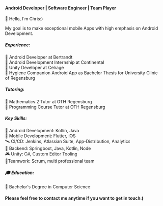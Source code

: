 #### Android Developer | Software Engineer | Team Player

👋 Hello, I'm Chris:)

My goal is to make exceptional mobile Apps with high emphasis on Android Development.

##### Experience:
🔹 Android Developer at Bertrandt  
🔹 Android Development Internship at Continental  
🔹 Unity Developer at Celrage  
🔹 Hygiene Companion Android App as Bachelor Thesis for University Clinic of Regensburg

##### Tutoring:
🔹 Mathematics 2 Tutor at OTH Regensburg  
🔹 Programming Course Tutor at OTH Regensburg  

##### Key Skills:
 📲 Android Development: Kotlin, Java  
 📲 Mobile Development: Flutter, iOS  
 🛰️ CI/CD: Jenkins, Atlassian Suite, App-Distribution, Analytics  
 🔐 Backend: Springboot, Java, Kotlin, Node  
 🎮 Unity: C#, Custom Editor Tooling  
 💬Teamwork: Scrum, multi professional team

##### 🎓 Education:
🔹 Bachelor's Degree in Computer Science

####  Please feel free to contact me anytime if you want to get in touch:)
